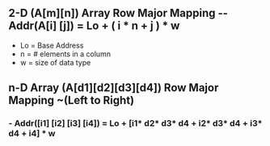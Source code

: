 
## 2-D (A[m][n]) Array Row Major Mapping -- Addr(A[i] [j]) = Lo + ( i * n + j ) * w  
- Lo = Base Address
- n = # elements in a column
- w = size of data type

## n-D Array (A[d1][d2][d3][d4]) Row Major Mapping       ~(Left to Right)

### - Addr([i1] [i2] [i3] [i4]) = Lo + [i1* d2* d3* d4 +  i2* d3* d4 +  i3* d4 + i4] * w           
